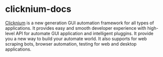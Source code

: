 # clicknium-docs

[Clicknium](https://www.clicknium.com) is a new generation GUI automation framework for all types of applications. It provides easy and smooth developer experience with high-level API for automate GUI application and intelligent pluggins. It provide you a new way to build your automate world. It also supports for web scraping bots, browser automation, testing for web and desktop applications.